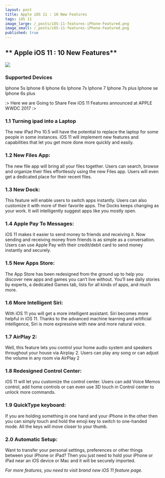 ```yaml
---
layout: post
title: Apple iOS 11 : 10 New Features
tags: iOS 11
image_large: /_posts/iOS-11-features-iPhone-Featured.png 
image_small: /_posts/iOS-11-features-iPhone-Featured.png 
published: true
---
```

## ** Apple iOS 11 : 10 New Features**




![]({{site.baseurl}}/_posts/iOS-11-features-iPhone-Featured.png)

### Supported Devices

   Iphone 5s
   Iphone 6
   Iphone 6s
   Iphone 7s
   Iphone 7
   Iphone 7s plus
   Iphone se
   Iphone 6s plus
    
:> Here we are Going to Share Few iOS 11 Features announced at APPLE WWDC 2017 :> 

### 1.1 Turning ipad into a Laptop

The new iPad Pro 10.5 will have the potential to replace the laptop for some people in some instances. iOS 11 will implement new features and capabilities that let you get more done more quickly and easily.


### 1.2 New Files App:

The new file app will bring all your files together. Users can search, browse and organize their files effortlessly using the new Files app. Users will even get a dedicated place for their recent files.

### 1.3 New Dock:

This feature will enable users to switch apps instantly. Users can also customize it with more of their favorite apps. The Docks keeps changing as your work. It will intelligently suggest apps like you mostly open.

### 1.4 Apple Pay To Messages:

iOS 11 makes it easier to send money to friends and receiving it. Now sending and receiving money from friends is as simple as a conversation. Users can use Apple Pay with their credit/debit card to send money instantly and securely.

### 1.5 New Apps Store:

The App Store has been redesigned from the ground up to help you discover new apps and games you can’t live without. You’ll see daily stories by experts, a dedicated Games tab, lists for all kinds of apps, and much more.

### 1.6 More Intelligent Siri:

With iOS 11 you will get a more intelligent assistant. Siri becomes more helpful in iOS 11. Thanks to the advanced machine learning and artificial intelligence, Siri is more expressive with new and more natural voice.

### 1.7 AirPlay 2:

Well, this feature lets you control your home audio system and speakers throughout your house via Airplay 2. Users can play any song or can adjust the volume in any room via AirPlay 2


### 1.8 Redesigned Control Center:

iOS 11 will let you customize the control center. Users can add Voice Memos control, add home controls or can even use 3D touch in Control center to unlock more commands.

### 1.9 QuickType keyboard:

If you are holding something in one hand and your iPhone in the other then you can simply touch and hold the emoji key to switch to one-handed mode. All the keys will move closer to your thumb.

### 2.0 Automatic Setup:

Want to transfer your personal settings, preferences or other things between your iPhone or iPad? Then you just need to hold your iPhone or iPad near an iOS device or Mac and it will be securely imported.

_For more features, you need to visit brand new iOS 11 feature page._



    

